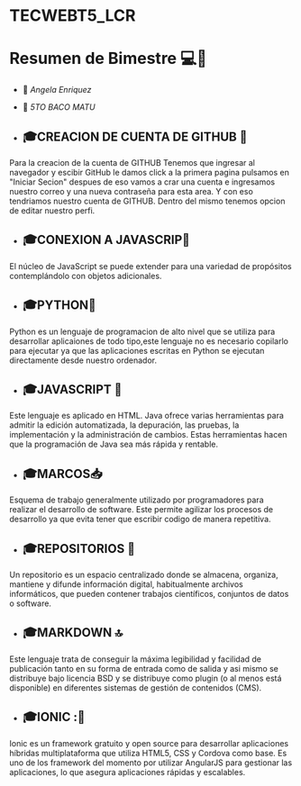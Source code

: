 # TECWEBT5_LCR
# Resumen de Bimestre :computer::star2:
-  📌 *Angela Enriquez*
-  📌 *5TO BACO MATU*

- ## 🎓CREACION DE CUENTA DE GITHUB :bust_in_silhouette:
Para la creacion de la cuenta de GITHUB
Tenemos que ingresar al navegador y escibir GitHub le damos click a la primera pagina pulsamos en "Iniciar Secion" despues de eso vamos a crar una cuenta e ingresamos nuestro correo y una nueva contraseña para esta area. Y con eso tendriamos nuestro cuenta de GITHUB. Dentro del mismo tenemos opcion de editar nuestro perfi.

- ## 🎓CONEXION A JAVASCRIP📑
El núcleo de JavaScript se puede extender para una variedad de propósitos contemplándolo con objetos adicionales.

- ## 🎓PYTHON🐍
Python es un lenguaje de programacion de alto nivel que se utiliza para desarrollar 
aplicaiones de todo tipo,este lenguaje no es necesario copilarlo para ejecutar ya que las 
aplicaciones escritas en Python se ejecutan directamente desde nuestro ordenador.

- ## 🎓JAVASCRIPT :floppy_disk:
 Este lenguaje es aplicado en HTML.
 Java ofrece varias herramientas para admitir la edición automatizada, la depuración, las pruebas, la implementación y la administración de cambios. Estas herramientas hacen que la programación de Java sea más rápida y rentable.

- ## 🎓MARCOS📥
 Esquema de trabajo generalmente utilizado por programadores para realizar el desarrollo de software. Este permite agilizar los procesos de desarrollo ya que evita tener que escribir codigo de manera repetitiva.

- ## 🎓REPOSITORIOS :beginner:
Un repositorio es un espacio centralizado donde se almacena, organiza, mantiene y difunde información digital, habitualmente archivos informáticos, que pueden contener trabajos científicos, conjuntos de datos o software. 

- ## 🎓MARKDOWN :top:
Este lenguaje trata de conseguir la máxima legibilidad y facilidad de publicación tanto en su forma de entrada como de salida y asi mismo se distribuye bajo licencia BSD y se distribuye como plugin (o al menos está disponible) en diferentes sistemas de gestión de contenidos (CMS).

- ## 🎓IONIC ::newspaper:
Ionic es un framework gratuito y open source para desarrollar aplicaciones híbridas multiplataforma que utiliza HTML5, CSS y Cordova como base. Es uno de los framework del momento por utilizar AngularJS para gestionar las aplicaciones, lo que asegura aplicaciones rápidas y escalables. 
